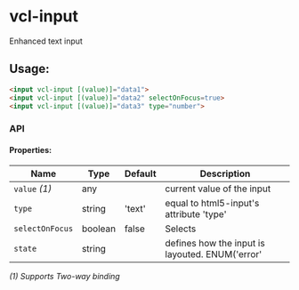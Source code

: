 # vcl-input

Enhanced text input

## Usage:

```html
<input vcl-input [(value)]="data1">
<input vcl-input [(value)]="data2" selectOnFocus=true>
<input vcl-input [(value)]="data3" type="number">
```

### API

#### Properties:

Name            | Type    | Default | Description
--------------- | ------- | ------- | -----------------------------------------------
`value` _(1)_   | any     |         | current value of the input
`type`          | string  | 'text'  | equal to html5-input's attribute 'type'
`selectOnFocus` | boolean | false   | Selects
`state`         | string  |         | defines how the input is layouted. ENUM('error' | 'warning' | 'success')

_(1) Supports Two-way binding_
